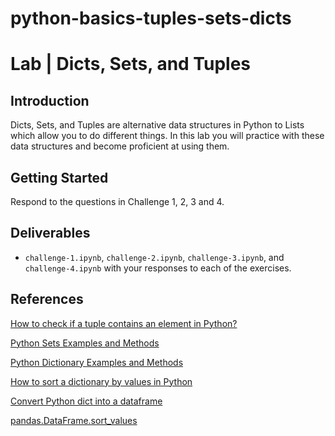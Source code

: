 # python-basics-tuples-sets-dicts

# Lab | Dicts, Sets, and Tuples

## Introduction

Dicts, Sets, and Tuples are alternative data structures in Python to Lists which allow you to do different things. In this lab you will practice with these data structures and become proficient at using them.

## Getting Started

Respond to the questions in Challenge 1, 2, 3 and 4. 

## Deliverables

- `challenge-1.ipynb`, `challenge-2.ipynb`, `challenge-3.ipynb`, and `challenge-4.ipynb` with your responses to each of the exercises.

## References

[How to check if a tuple contains an element in Python?](https://stackoverflow.com/questions/17920147/how-to-check-if-a-tuple-contains-an-element-in-python)

[Python Sets Examples and Methods](https://www.w3schools.com/python/python_sets.asp)

[Python Dictionary Examples and Methods](https://www.w3schools.com/python/python_dictionaries.asp)

[How to sort a dictionary by values in Python](http://thomas-cokelaer.info/blog/2017/12/how-to-sort-a-dictionary-by-values-in-python/)

[Convert Python dict into a dataframe](https://stackoverflow.com/questions/18837262/convert-python-dict-into-a-dataframe)

[pandas.DataFrame.sort_values](https://pandas.pydata.org/pandas-docs/stable/generated/pandas.DataFrame.sort_values.html)
